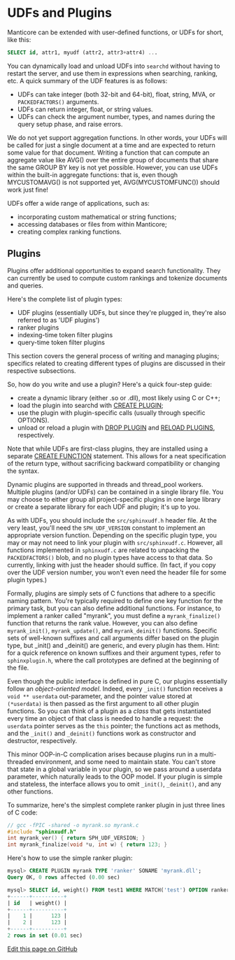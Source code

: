 # UDFs and Plugins

Manticore can be extended with user-defined functions, or UDFs for short, like this:

```sql
SELECT id, attr1, myudf (attr2, attr3+attr4) ...
```

You can dynamically load and unload UDFs into `searchd` without having to restart the server, and use them in expressions when searching, ranking, etc. A quick summary of the UDF features is as follows:

* UDFs can take integer (both 32-bit and 64-bit), float, string, MVA, or `PACKEDFACTORS()` arguments.
* UDFs can return integer, float, or string values.
* UDFs can check the argument number, types, and names during the query setup phase, and raise errors.

We do not yet support aggregation functions. In other words, your UDFs will be called for just a single document at a time and are expected to return some value for that document. Writing a function that can compute an aggregate value like AVG() over the entire group of documents that share the same GROUP BY key is not yet possible. However, you can use UDFs within the built-in aggregate functions: that is, even though MYCUSTOMAVG() is not supported yet, AVG(MYCUSTOMFUNC()) should work just fine!

UDFs offer a wide range of applications, such as:

* incorporating custom mathematical or string functions;
* accessing databases or files from within Manticore;
* creating complex ranking functions.

## Plugins

Plugins offer additional opportunities to expand search functionality. They can currently be used to compute custom rankings and tokenize documents and queries.

Here's the complete list of plugin types:

* UDF plugins (essentially UDFs, but since they're plugged in, they're also referred to as 'UDF plugins')
* ranker plugins
* indexing-time token filter plugins
* query-time token filter plugins

This section covers the general process of writing and managing plugins; specifics related to creating different types of plugins are discussed in their respective subsections.

So, how do you write and use a plugin? Here's a quick four-step guide:

* create a dynamic library (either .so or .dll), most likely using C or C++;
* load the plugin into searchd with [CREATE PLUGIN](../../Extensions/UDFs_and_Plugins/Plugins/Creating_a_plugin.md);
* use the plugin with plugin-specific calls (usually through specific OPTIONS).
* unload or reload a plugin with [DROP PLUGIN](../../Extensions/UDFs_and_Plugins/Plugins/Deleting_a_plugin.md) and [RELOAD PLUGINS](../../Extensions/UDFs_and_Plugins/Plugins/Reloading_plugins.md), respectively.

Note that while UDFs are first-class plugins, they are installed using a separate [CREATE FUNCTION](../../Extensions/UDFs_and_Plugins/UDF/Creating_a_function.md) statement. This allows for a neat specification of the return type, without sacrificing backward compatibility or changing the syntax.

Dynamic plugins are supported in threads and thread_pool workers. Multiple plugins (and/or UDFs) can be contained in a single library file. You may choose to either group all project-specific plugins in one large library or create a separate library for each UDF and plugin; it's up to you.

As with UDFs, you should include the `src/sphinxudf.h` header file. At the very least, you'll need the `SPH_UDF_VERSION` constant to implement an appropriate version function. Depending on the specific plugin type, you may or may not need to link your plugin with `src/sphinxudf.c`. However, all functions implemented in `sphinxudf.c` are related to unpacking the `PACKEDFACTORS()` blob, and no plugin types have access to that data. So currently, linking with just the header should suffice. (In fact, if you copy over the UDF version number, you won't even need the header file for some plugin types.)

Formally, plugins are simply sets of C functions that adhere to a specific naming pattern. You're typically required to define one key function for the primary task, but you can also define additional functions. For instance, to implement a ranker called "myrank", you must define a `myrank_finalize()` function that returns the rank value. However, you can also define `myrank_init()`, `myrank_update()`, and `myrank_deinit()` functions. Specific sets of well-known suffixes and call arguments differ based on the plugin type, but _init() and _deinit() are generic, and every plugin has them. Hint: for a quick reference on known suffixes and their argument types, refer to `sphinxplugin.h`, where the call prototypes are defined at the beginning of the file.

Even though the public interface is defined in pure C, our plugins essentially follow an *object-oriented model*. Indeed, every `_init()` function receives a `void ** userdata` out-parameter, and the pointer value stored at `(*userdata)` is then passed as the first argument to all other plugin functions. So you can think of a plugin as a *class* that gets instantiated every time an object of that class is needed to handle a request: the `userdata` pointer serves as the `this` pointer; the functions act as methods, and the `_init()` and `_deinit()` functions work as constructor and destructor, respectively.

This minor OOP-in-C complication arises because plugins run in a multi-threaded environment, and some need to maintain state. You can't store that state in a global variable in your plugin, so we pass around a userdata parameter, which naturally leads to the OOP model. If your plugin is simple and stateless, the interface allows you to omit `_init()`, `_deinit()`, and any other functions.

To summarize, here's the simplest complete ranker plugin in just three lines of C code:

```c
// gcc -fPIC -shared -o myrank.so myrank.c
#include "sphinxudf.h"
int myrank_ver() { return SPH_UDF_VERSION; }
int myrank_finalize(void *u, int w) { return 123; }
```

Here's how to use the simple ranker plugin:

```sql
mysql> CREATE PLUGIN myrank TYPE 'ranker' SONAME 'myrank.dll';
Query OK, 0 rows affected (0.00 sec)

mysql> SELECT id, weight() FROM test1 WHERE MATCH('test') OPTION ranker=myrank('');
+------+----------+
| id   | weight() |
+------+----------+
|    1 |      123 |
|    2 |      123 |
+------+----------+
2 rows in set (0.01 sec)
```

[Edit this page on GitHub](https://github.com/manticoresoftware/manticoresearch/tree/master/manual/Extensions/UDFs_and_Plugins/UDFs_and_Plugins.md)

<!-- proofread -->

